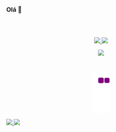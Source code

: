 ### Olá 👋






<br><br>


  <p align="center">
  <a href="https://github.com/WendelNovaes">
    <img height="150em" src="https://github-readme-stats-eight-theta.vercel.app/api?username=WendelNovaes&show_icons=true&theme=bear&include_all_commits=true&count_private=true"/>
    <img height="150em" src="https://github-readme-stats-eight-theta.vercel.app/api/top-langs/?username=WendelNovaes&layout=compact&langs_count=8&theme=bear"/>
  </a>

 
  <p align="center">
  <a href="https://github.com/WendelNovaes">
    <img height="150em" src="https://github-readme-streak-stats.herokuapp.com/?user=WendelNovaes&theme=bear"/>
  </a>





<!--
**WendelNovaes/WendelNovaes** is a ✨ _special_ ✨ repository because its `README.md` (this file) appears on your GitHub profile.

Here are some ideas to get you started:

- 🔭 I’m currently working on ...
- 🌱 I’m currently learning ...
- 👯 I’m looking to collaborate on ...
- 🤔 I’m looking for help with ...
- 💬 Ask me about ...
- 📫 How to reach me: ...
- 😄 Pronouns: ...
- ⚡ Fun fact: ...
-->

#

<p align="center">
  <img src="https://github.com/WendelNovaes/WendelNovaes/blob/output/github-contribution-grid-snake.gif" alt="snake"></center>
</p>


<div>
<a href="https://github.com/WendelNovaes">
<img loading="lazy" height="180em" src="https://github-readme-stats.vercel.app/api/top-langs/?username=WendelNovaes&layout=compact&langs_count=7&theme=dracula"/>
<img loading="lazy" height="180em" src="https://github-readme-stats.vercel.app/api?username=WendelNovaes&show_icons=true&theme=dracula&include_all_commits=true&count_private=true"/>
</div>

